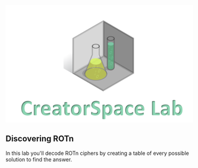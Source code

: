 
<figure class="snippetimg" style="margin: 0 auto;width:100%">
  <img src=".guides/img/LabIntro.PNG">
  </figure>
  

## Discovering ROTn
In this lab you'll decode ROTn ciphers by creating a table of every possible solution to find the answer.  